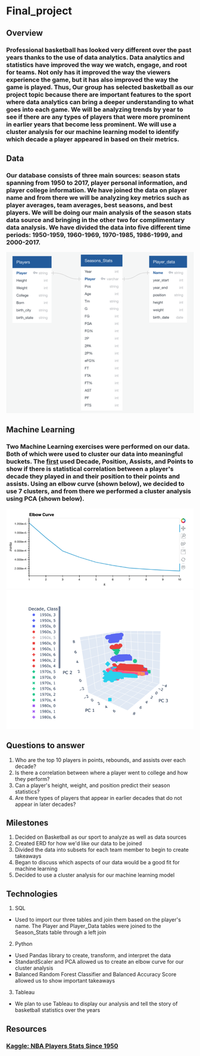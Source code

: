 # Final_project

## Overview

### Professional basketball has looked very different over the past years thanks to the use of data analytics. Data analytics and statistics have improved the way we watch, engage, and root for teams. Not only has it improved the way the viewers experience the game, but it has also improved the way the game is played. Thus, Our group has selected basketball as our project topic because there are important features to the sport where data analytics can bring a deeper understanding to what goes into each game. We will be analyzing trends by year to see if there are any types of players that were more prominent in earlier years that become less prominent. We will use a cluster analysis for our machine learning model to identify which decade a player appeared in based on their metrics.

## Data

### Our database consists of three main sources: season stats spanning from 1950 to 2017, player personal information, and player college information. We have joined the data on player name and from there we will be analyzing key metrics such as player averages, team averages, best seasons, and best players. We will be doing our main analysis of the season stats data source and bringing in the other two for complimentary data analysis. We have divided the data into five different time periods: 1950-1959, 1960-1969, 1970-1985, 1986-1999, and 2000-2017.
![](https://github.com/AliBailoun234/Final_project/blob/main/ERD/ERD.png)

## Machine Learning

### Two Machine Learning exercises were performed on our data. Both of which were used to cluster our data into meaningful buckets. The [first](https://github.com/AliBailoun234/Final_project/blob/Machine-Learning/Machine%20Learning/Machine_Learning_Test.ipynb) used Decade, Position, Assists, and Points to show if there is statistical correlation between a player's decade they played in and their position to their points and assists. Using an elbow curve (shown below), we decided to use 7 clusters, and from there we performed a cluster analysis using PCA (shown below).
![Elbow Curve](https://github.com/AliBailoun234/Final_project/blob/Machine-Learning/Files/Elbow%20Curve.png)
![Cluster](https://github.com/AliBailoun234/Final_project/blob/Machine-Learning/Files/PCA%20Data%20Clustering.png)

## Questions to answer

1. Who are the top 10 players in points, rebounds, and assists over each decade?
2. Is there a correlation between where a player went to college and how they perform?
3. Can a player's height, weight, and position predict their season statistics?
4. Are there types of players that appear in earlier decades that do not appear in later decades?

## Milestones

1. Decided on Basketball as our sport to analyze as well as data sources
2. Created ERD for how we'd like our data to be joined
3. Divided the data into subsets for each team member to begin to create takeaways
4. Began to discuss which aspects of our data would be a good fit for machine learning
5. Decided to use a cluster analysis for our machine learning model

## Technologies

1. SQL
  - Used to import our three tables and join them based on the player's name. The Player and Player_Data tables were joined to the Season_Stats table through a left join
2. Python
  - Used Pandas library to create, transform, and interpret the data
  - StandardScaler and PCA allowed us to create an elbow curve for our cluster analysis
  - Balanced Random Forest Classifier and Balanced Accuracy Score allowed us to show important takeaways
3. Tableau
  - We plan to use Tableau to display our analysis and tell the story of basketball statistics over the years
  
## Resources
### [Kaggle: NBA Players Stats Since 1950](https://www.kaggle.com/datasets/drgilermo/nba-players-stats?resource=download&select=player_data.csv)

